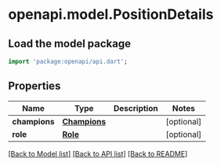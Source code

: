 # openapi.model.PositionDetails

## Load the model package
```dart
import 'package:openapi/api.dart';
```

## Properties
Name | Type | Description | Notes
------------ | ------------- | ------------- | -------------
**champions** | [**Champions**](Champions.md) |  | [optional] 
**role** | [**Role**](Role.md) |  | [optional] 

[[Back to Model list]](../README.md#documentation-for-models) [[Back to API list]](../README.md#documentation-for-api-endpoints) [[Back to README]](../README.md)


